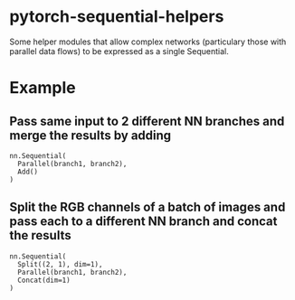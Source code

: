 # pytorch-sequential-helpers
Some helper modules that allow complex networks (particulary those with parallel data flows) to be expressed as a single Sequential.

# Example

## Pass same input to 2 different NN branches and merge the results by adding
```{python3}
nn.Sequential(
  Parallel(branch1, branch2),
  Add()
)
```

## Split the RGB channels of a batch of images and pass each to a different NN branch and concat the results
```{python3}
nn.Sequential(
  Split((2, 1), dim=1),
  Parallel(branch1, branch2),
  Concat(dim=1)
)
```
